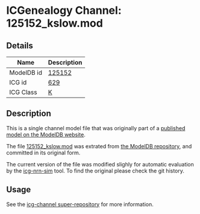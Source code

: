 # ICGenealogy Channel: 125152\_kslow.mod

## Details

Name | Description
---- | -----------
ModelDB id | [125152](http://senselab.med.yale.edu/ModelDB/ShowModel.cshtml?model=125152)
ICG id | [629](http://icg.neurotheory.ox.ac.uk/channels/1/629)
ICG Class | [K](http://icg.neurotheory.ox.ac.uk/channels/1)

## Description

This is a single channel model file that was originally part of a [published model on the ModelDB website](http://senselab.med.yale.edu/mModelDB/ShowModel.cshtml?model=125152).


The file [125152\_kslow.mod](125152_kslow.mod) was extrated from [the ModelDB repository](http://senselab.med.yale.edu/ModelDB/ShowModel.cshtml?model=125152), and committed in its original form.

The current version of the file was modified slighly for automatic evaluation by the [icg-nrn-sim](https://github.com/icgenealogy/icg-nrn-sim) tool. To find the original please check the git history.


## Usage

See the [icg-channel super-repository](https://github.com/icgenealogy/icg-channels) for more information.